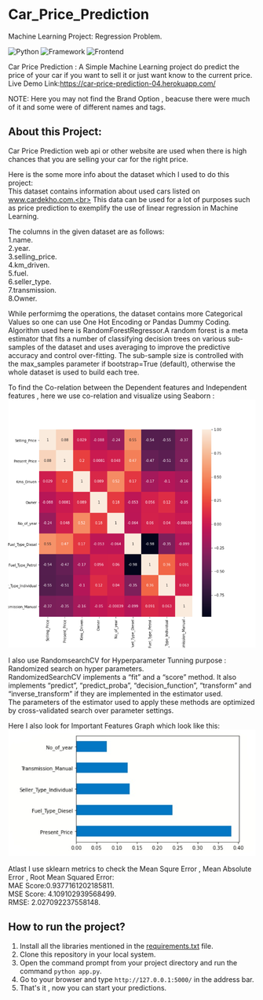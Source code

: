 # Car_Price_Prediction
Machine Learning Project: Regression Problem.

![Python](https://img.shields.io/badge/Python-3.7-blueviolet)
![Framework](https://img.shields.io/badge/Framework-Flask-red)
![Frontend](https://img.shields.io/badge/Frontend-HTML-green)

Car Price Prediction : A Simple Machine Learning project do predict the price of your car if you want to sell it or just want know to the current price.
Live Demo Link:https://car-price-prediction-04.herokuapp.com/

NOTE: Here you may not find the Brand Option , beacuse there were much of it and some were of different names and tags.

## About this Project:

Car Price Prediction web api or other website are used when there is high chances that you are selling your car for the right price.

Here is the some more info about the dataset which I used to do this project:<br>
This dataset contains information about used cars listed on www.cardekho.com.<br>
This data can be used for a lot of purposes such as price prediction to exemplify the use of linear regression in Machine Learning.<br>

The columns in the given dataset are as follows:<br>
1.name.<br>
2.year.<br>
3.selling_price.<br>
4.km_driven.<br>
5.fuel.<br>
6.seller_type.<br>
7.transmission.<br>
8.Owner.<br>

While performimg the operations, the dataset contains more Categorical Values so one can use One Hot Encoding or Pandas Dummy Coding.<br>
Algorithm used here is RandomForestRegressor.A random forest is a meta estimator that fits a number of classifying decision trees on various sub-samples of the dataset and uses averaging to improve the predictive accuracy and control over-fitting. The sub-sample size is controlled with the max_samples parameter if bootstrap=True (default), otherwise the whole dataset is used to build each tree.<br>

To find the Co-relation between the Dependent features and Independent features , here we use co-relation and visualize using Seaborn :<br>
<img src="https://github.com/Rawat-Sagar/Car_Price_Prediction/blob/main/seaborn_heatmap_car_price_prediction.png"><br>

I also use RandomsearchCV for Hyperparameter Tunning purpose :
Randomized search on hyper parameters.<br>
RandomizedSearchCV implements a “fit” and a “score” method. It also implements “predict”, “predict_proba”, “decision_function”, “transform” and “inverse_transform” if they are implemented in the estimator used.<br>
The parameters of the estimator used to apply these methods are optimized by cross-validated search over parameter settings.<br>

Here I also look for Important Features Graph which look like this:<br>
<img src="https://github.com/Rawat-Sagar/Car_Price_Prediction/blob/main/important_feature.jpg"><br>

Atlast I use sklearn metrics to check the Mean Squre Error , Mean Absolute Error , Root Mean Squared Error:<br>
MAE Score:0.9377161202185811.<br>
MSE Score: 4.109102939568499.<br>
RMSE: 2.027092237558148.<br>

## How to run the project?

1. Install all the libraries mentioned in the [requirements.txt](https://github.com/Rawat-Sagar/Car_Price_Prediction/blob/main/requirements.txt) file.
2. Clone this repository in your local system.
3. Open the command prompt from your project directory and run the command `python app.py`.
4. Go to your browser and type `http://127.0.0.1:5000/` in the address bar.
5. That's it , now you can start your predictions.





